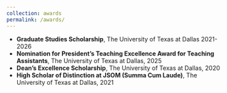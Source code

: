 ```yaml
---
collection: awards
permalink: /awards/
---
```


  - **Graduate Studies Scholarship**, The University of Texas at Dallas  2021-2026
  - **Nomination for President’s Teaching Excellence Award for Teaching Assistants**, The University of Texas at Dallas, 2025
  - **Dean’s Excellence Scholarship**, The University of Texas at Dallas,  2020
  - **High Scholar of Distinction at JSOM (Summa Cum Laude)**, The University of Texas at Dallas,  2021
